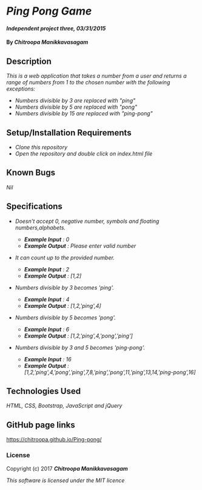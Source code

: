# _Ping Pong Game_

#### _Independent project three, 03/31/2015_

#### By _**Chitroopa Manikkavasagam**_

## Description

_This is a web application that takes a number from a user and returns a range of numbers from 1 to the chosen number with the following exceptions:_
* _Numbers divisible by 3 are replaced with "ping"_
* _Numbers divisible by 5 are replaced with "pong"_
* _Numbers divisible by 15 are replaced with "ping-pong"_

## Setup/Installation Requirements

* _Clone this repository_
* _Open the repository and double click on index.html file_

## Known Bugs

_Nil_

## Specifications

* _Doesn't accept 0, negative number, symbols and floating numbers,alphabets._
    * _**Example Input** : 0_
    * _**Example Output** : Please enter valid number_

* _It can count up to the provided number._
    * _**Example Input** : 2_
    * _**Example Output** : [1,2]_

* _Numbers divisible by 3 becomes 'ping'._
    * _**Example Input** : 4_
    * _**Example Output** : [1,2,'ping',4]_

* _Numbers divisible by 5 becomes 'pong'._
    * _**Example Input** : 6_
    * _**Example Output** : [1,2,'ping',4,'pong','ping']_

* _Numbers divisible by 3 and 5 becomes 'ping-pong'._
    * _**Example Input** : 16_
    * _**Example Output** : [1,2,'ping',4,'pong','ping',7,8,'ping','pong',11,'ping',13,14,'ping-pong',16]_

## Technologies Used

_HTML, CSS, Bootstrap, JavaScript and jQuery_

## GitHub page links

https://chitroopa.github.io/Ping-pong/

### License

Copyright (c) 2017 **_Chitroopa Manikkavasagam_**

*This software is licensed under the MIT licence*

